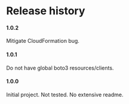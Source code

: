 # Release history

#### 1.0.2
Mitigate CloudFormation bug.

#### 1.0.1
Do not have global boto3 resources/clients.

#### 1.0.0
Initial project. Not tested. No extensive readme.
